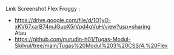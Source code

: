 Link Screenshot Flex Froggy :
* https://drive.google.com/file/d/1O1yO-xKV67xarB74mJGupX5rVpd4qVuH/view?usp=sharing
<br>Atau 
* https://github.com/nurudin-h01/Tugas-Modul-Skilvul/tree/main/Tugas%20Modul%203%20CSS/4.%20Flex
